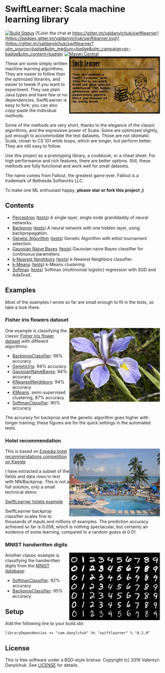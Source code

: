 # SwiftLearner: Scala machine learning library

[![Build Status](https://travis-ci.org/valdanylchuk/swiftlearner.svg?branch=master)](https://travis-ci.org/valdanylchuk/swiftlearner) [![Join the chat at https://gitter.im/valdanylchuk/swiftlearner](https://badges.gitter.im/valdanylchuk/swiftlearner.svg)](https://gitter.im/valdanylchuk/swiftlearner?utm_source=badge&utm_medium=badge&utm_campaign=pr-badge&utm_content=badge) [![Maven Central](https://img.shields.io/maven-central/v/com.danylchuk/swiftlearner_2.11.svg?label=maven%20central)](http://search.maven.org/%23artifactdetails%7Ccom.danylchuk%7Cswiftlearner_2.11%7C)
<img align="right" src="img/swiftlearner.jpg" alt="Swift Learner"/>

These are some simply written machine learning algorithms.
They are easier to follow than the optimized libraries, and easier to tweak if you want to experiment.
They use plain Java types and have few or no dependencies. SwiftLearner is easy to fork;
you can also copy-paste the individual methods.

Some of the methods are very short, thanks to the elegance of the classic algorithms,
and the expressive power of Scala. Some are optimized slightly, just enough to accommodate the test datasets.
Those are not idiomatic Scala, closer to CS 101 while loops, which are longer, but perform better.
They are still easy to follow.

Use this project as a prototyping library, a cookbook, or a cheat sheet.
For high performance and rich features, there are better options.
Still, these methods are fully functional and work well for small datasets.

The name comes from Fallout, the greatest game ever. Fallout is a trademark of Bethesda Softworks LLC.

To make one ML enthusiast happy, **please star or fork this project ;)**

## Contents

* [Perceptron](src/main/scala/com/danylchuk/swiftlearner/nn/perceptron)
([tests](src/test/scala/com/danylchuk/swiftlearner/nn/perceptron))
A single layer, single node granddaddy of neural networks.
* [Backprop](src/main/scala/com/danylchuk/swiftlearner/nn/backprop)
([tests](src/test/scala/com/danylchuk/swiftlearner/nn/backprop))
A neural network with one hidden layer, using backpropagation.
* [Genetic Algorithm](src/main/scala/com/danylchuk/swiftlearner/ga)
([tests](src/test/scala/com/danylchuk/swiftlearner/ga))
Genetic Algorithm with elitist tournament selection.
* [Gaussian Naive Bayes](src/main/scala/com/danylchuk/swiftlearner/bayes/GaussianNaiveBayes.scala)
([tests](src/test/scala/com/danylchuk/swiftlearner/bayes/GaussianNaiveBayesTest.scala))
Gaussian naive Bayes classifier for continuous parameters.
* [k-Nearest Neighbors](src/main/scala/com/danylchuk/swiftlearner/knn)
([tests](src/test/scala/com/danylchuk/swiftlearner/knn))
k-Nearest Neighbors classifier.
* [k-Means](src/main/scala/com/danylchuk/swiftlearner/kmeans)
([tests](src/test/scala/com/danylchuk/swiftlearner/kmeans))
k-Means clustering.
* [Softmax](src/main/scala/com/danylchuk/swiftlearner/softmax)
([tests](src/test/scala/com/danylchuk/swiftlearner/softmax))
Softmax (multinomial logistic) regression with SGD and AdaGrad.

## Examples

Most of the examples I wrote so far are small enough to fit in the tests, so take a look there.

### Fisher iris flowers dataset

<img align="right" src="img/iris-virginica.jpg" alt="Iris Virginica flower; credit: Wikimedia Commons"/>

One example is classifying the classic
[Fisher Iris flower dataset](https://en.wikipedia.org/wiki/Iris_flower_data_set)
with different algorithms:
* [BackpropClassifier](src/test/scala/com/danylchuk/swiftlearner/nn/backprop/BackpropClassifierTest.scala): 96% accuracy
* [GeneticIris](src/test/scala/com/danylchuk/swiftlearner/ga/GeneticTest.scala): 94% accuracy
* [GaussianNaiveBayes](src/test/scala/com/danylchuk/swiftlearner/bayes/GaussianNaiveBayesTest.scala): 94% accuracy
* [KNearestNeighbors](src/test/scala/com/danylchuk/swiftlearner/knn/KNearestNeighborsTest.scala): 94% accuracy
* [KMeans](src/test/scala/com/danylchuk/swiftlearner/kmeans/KMeansTest.scala): semi-supervised clustering, 87% accuracy
* [SoftmaxClassifier](src/test/scala/com/danylchuk/swiftlearner/softmax/SoftmaxTest.scala): 90% accuracy

The accuracy for backprop and the genetic algorithm goes higher with longer training;
these figures are for the quick settings in the automated tests.

### Hotel recommendation

<img align="right" src="examples/hotels/img/hotel.jpg" alt="Hotel"/>

This is based on [Expedia hotel recommendations competition on Kaggle](https://www.kaggle.com/c/expedia-hotel-recommendations)

I have extracted a subset of the fields and data rows to test with NN/Backprop.
This is not a full solution, only a small technical demo:

[SwiftLearner hotels example](examples/hotels)

SwiftLearner backprop classifier scales fine to thousands
of inputs and millions of examples. The prediction accuracy achieved so far is 0.058, which
is nothing spectacular, but certainly an evidence of some learning, compared
to a random guess at 0.01.

### MNIST handwritten digits

<img align="right" src="img/mnist-handwritten-digits.jpg" alt="MNIST handwritten digits"/>

Another classic example is classifying the handwritten digits from the
[MNIST database](https://en.wikipedia.org/wiki/MNIST_database):
* [SoftmaxClassifier](src/test/scala/com/danylchuk/swiftlearner/softmax/SoftmaxTest.scala): 92% accuracy
* [BackpropClassifier](src/test/scala/com/danylchuk/swiftlearner/nn/backprop/BackpropClassifierTest.scala): 95% accuracy

## Setup

Add the following line to your build.sbt:
```
libraryDependencies += "com.danylchuk" %% "swiftlearner" % "0.2.0"
```

## License

This is free software under a BSD-style license.
Copyright (c) 2016 Valentyn Danylchuk. See [LICENSE](LICENSE) for details.